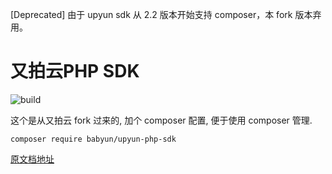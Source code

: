 [Deprecated] 由于 upyun sdk 从 2.2 版本开始支持 composer，本 fork 版本弃用。

# 又拍云PHP SDK
![build](https://travis-ci.org/upyun/php-sdk.svg)

这个是从又拍云 fork 过来的, 加个 composer 配置, 便于使用 composer 管理.

```
composer require babyun/upyun-php-sdk
```

[原文档地址](docs.md)
